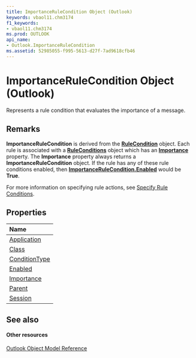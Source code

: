 ```yaml
---
title: ImportanceRuleCondition Object (Outlook)
keywords: vbaol11.chm3174
f1_keywords:
- vbaol11.chm3174
ms.prod: OUTLOOK
api_name:
- Outlook.ImportanceRuleCondition
ms.assetid: 52985055-f995-5613-d27f-7ad9618cfb46
---
```



# ImportanceRuleCondition Object (Outlook)

Represents a rule condition that evaluates the importance of a message.


## Remarks

 **ImportanceRuleCondition** is derived from the **[RuleCondition](rulecondition-object-outlook.md)** object. Each rule is associated with a **[RuleConditions](ruleconditions-object-outlook.md)** object which has an **[Importance](ruleconditions-importance-property-outlook.md)** property. The **Importance** property always returns a **ImportanceRuleCondition** object. If the rule has any of these rule conditions enabled, then **[ImportanceRuleCondition.Enabled](importancerulecondition-enabled-property-outlook.md)** would be **True**.

For more information on specifying rule actions, see [Specify Rule Conditions](http://msdn.microsoft.com/library/specifying-rule-conditions%28Office.15%29.aspx).


## Properties



|**Name**|
|:-----|
|[Application](importancerulecondition-application-property-outlook.md)|
|[Class](importancerulecondition-class-property-outlook.md)|
|[ConditionType](importancerulecondition-conditiontype-property-outlook.md)|
|[Enabled](importancerulecondition-enabled-property-outlook.md)|
|[Importance](importancerulecondition-importance-property-outlook.md)|
|[Parent](importancerulecondition-parent-property-outlook.md)|
|[Session](importancerulecondition-session-property-outlook.md)|

## See also


#### Other resources


[Outlook Object Model Reference](http://msdn.microsoft.com/library/object-model-outlook-vba-reference%28Office.15%29.aspx)
